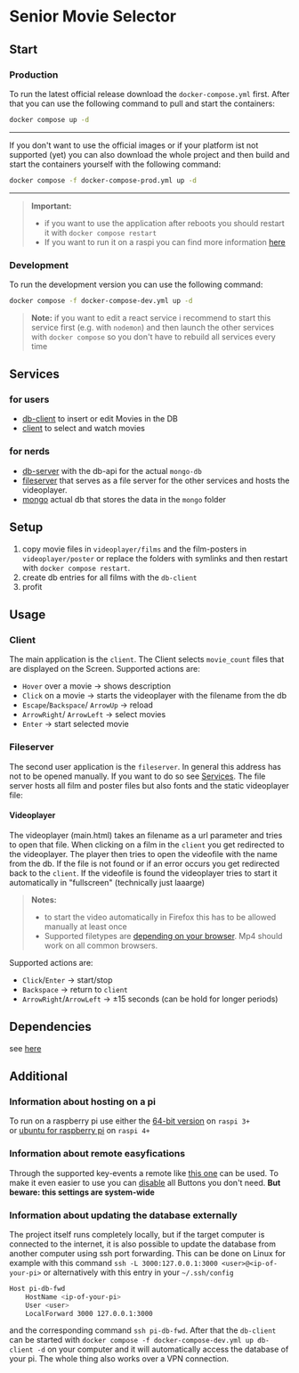 # Senior Movie Selector

## Start

### Production

To run the latest official release download the `docker-compose.yml` first. After that you can use the following command to pull and start the containers:

```sh
docker compose up -d
```

---

If you don't want to use the official images or if your platform ist not supported (yet) you can also download the whole project and then build and start the containers yourself with the following command:

```sh
docker compose -f docker-compose-prod.yml up -d
```
---

> **Important:**
>
> - if you want to use the application after reboots you should restart it with `docker compose restart`
> - If you want to run it on a raspi you can find more information [here](#information-about-hosting-on-a-pi)

### Development

To run the development version you can use the following command:

```sh
docker compose -f docker-compose-dev.yml up -d
```

> **Note:** if you want to edit a react service i recommend to start this service first (e.g. with `nodemon`) and then launch the other services with `docker compose` so you don't have to rebuild all services every time

## Services

### for users

- [db-client](http://localhost:8000) to insert or edit Movies in the DB
- [client](http://localhost) to select and watch movies

### for nerds

- [db-server](http://localhost:3000) with the db-api for the actual `mongo-db`
- [fileserver](http://localhost:1337) that serves as a file server for the other services and hosts the videoplayer.
- [mongo](http://localhost:27017) actual db that stores the data in the `mongo` folder

## Setup

1. copy movie files in `videoplayer/films` and the film-posters in `videoplayer/poster` or replace the folders with symlinks and then restart with `docker compose restart`.
2. create db entries for all films with the `db-client`
3. profit

## Usage

### Client

The main application is the `client`.
The Client selects `movie_count` files that are displayed on the Screen.
Supported actions are:

- `Hover` over a movie -> shows description
- `Click` on a movie -> starts the videoplayer with the filename from the db
- `Escape`/`Backspace`/ `ArrowUp` -> reload
- `ArrowRight`/ `ArrowLeft` -> select movies
- `Enter` -> start selected movie

### Fileserver

The second user application is the `fileserver`.
In general this address has not to be opened manually. If you want to do so see [Services](#services).
The file server hosts all film and poster files but also fonts and the static videoplayer file:

#### Videoplayer

The videoplayer (main.html) takes an filename as a url parameter and tries to open that file.
When clicking on a film in the `client` you get redirected to the videoplayer. The player then tries to open the videofile with the name from the db.
If the file is not found or if an error occurs you get redirected back to the `client`.
If the videofile is found the videoplayer tries to start it automatically in \"fullscreen\" (technically just laaarge)

> **Notes:**
>
> - to start the video automatically in Firefox this has to be allowed manually at least once
> - Supported filetypes are [depending on your browser](https://videojs.com/guides/faqs/#q-what-media-formats-does-videojs-support). Mp4 should work on all common browsers.

Supported actions are:

- `Click`/`Enter` -> start/stop
- `Backspace` -> return to `client`
- `ArrowRight`/`ArrowLeft` -> ±15 seconds (can be hold for longer periods)

## Dependencies

see [here](DEPENDENCIES.md)

## Additional

### Information about hosting on a pi

To run on a raspberry pi use either the [64-bit version](https://www.raspberrypi.com/software/operating-systems/#raspberry-pi-os-64-bit) on `raspi 3+`</br>
or [ubuntu for raspberry pi](https://ubuntu.com/download/raspberry-pi) on `raspi 4+`


### Information about remote easyfications

 Through the supported key-events a remote like [this one](https://www.amazon.de/Andoer%C2%AE-Magische-Drahtlose-Fernbedienung-PC-Projektor-Type-1/dp/B015SO37SY) can be used.
To make it even easier to use you can [disable](https://superuser.com/questions/775785/how-to-disable-a-keyboard-key-in-linux-ubuntu) all Buttons you don't need. **But beware: this settings are system-wide**

### Information about updating the database externally

The project itself runs completely locally, but if the target computer is connected to the internet, it is also possible to update the database from another computer using ssh port forwarding. This can be done on Linux for example with this command `ssh -L 3000:127.0.0.1:3000 <user>@<ip-of-your-pi>` or alternatively with this entry in your `~/.ssh/config`

```sh
Host pi-db-fwd
	HostName <ip-of-your-pi>
	User <user>
	LocalForward 3000 127.0.0.1:3000
```

and the corresponding command `ssh pi-db-fwd`.
After that the `db-client` can be started with `docker compose -f docker-compose-dev.yml up db-client -d` on your computer and it will automatically access the database of your pi.
The whole thing also works over a VPN connection.
